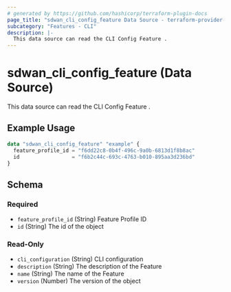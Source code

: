 ```yaml
---
# generated by https://github.com/hashicorp/terraform-plugin-docs
page_title: "sdwan_cli_config_feature Data Source - terraform-provider-sdwan"
subcategory: "Features - CLI"
description: |-
  This data source can read the CLI Config Feature .
---
```


# sdwan_cli_config_feature (Data Source)

This data source can read the CLI Config Feature .

## Example Usage

```terraform
data "sdwan_cli_config_feature" "example" {
  feature_profile_id = "f6dd22c8-0b4f-496c-9a0b-6813d1f8b8ac"
  id                 = "f6b2c44c-693c-4763-b010-895aa3d236bd"
}
```

<!-- schema generated by tfplugindocs -->
## Schema

### Required

- `feature_profile_id` (String) Feature Profile ID
- `id` (String) The id of the object

### Read-Only

- `cli_configuration` (String) CLI configuration
- `description` (String) The description of the Feature
- `name` (String) The name of the Feature
- `version` (Number) The version of the object
